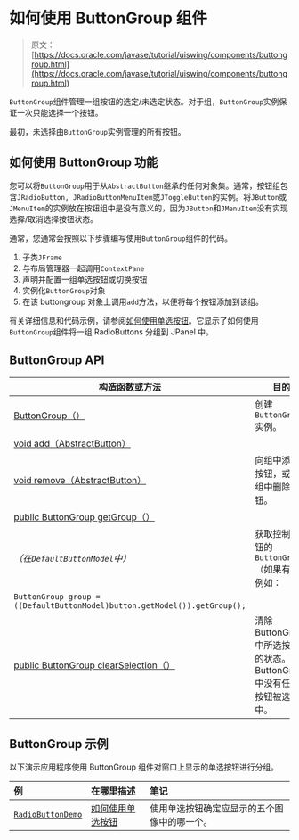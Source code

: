 # 如何使用 ButtonGroup 组件

> 原文： [https://docs.oracle.com/javase/tutorial/uiswing/components/buttongroup.html](https://docs.oracle.com/javase/tutorial/uiswing/components/buttongroup.html)

`ButtonGroup`组件管理一组按钮的选定/未选定状态。对于组，`ButtonGroup`实例保证一次只能选择一个按钮。

最初，未选择由`ButtonGroup`实例管理的所有按钮。

## 如何使用 ButtonGroup 功能

您可以将`ButtonGroup`用于从`AbstractButton`继承的任何对象集。通常，按钮组包含`JRadioButton, JRadioButtonMenuItem`或`JToggleButton`的实例。将`JButton`或`JMenuItem`的实例放在按钮组中是没有意义的，因为`JButton`和`JMenuItem`没有实现选择/取消选择按钮状态。

通常，您通常会按照以下步骤编写使用`ButtonGroup`组件的代码。

1.  子类`JFrame`
2.  与布局管理器一起调用`ContextPane`
3.  声明并配置一组单选按钮或切换按钮
4.  实例化`ButtonGroup`对象
5.  在该 buttongroup 对象上调用`add`方法，以便将每个按钮添加到该组。

有关详细信息和代码示例，请参阅[如何使用单选按钮](button.html#radiobutton)。它显示了如何使用`ButtonGroup`组件将一组 RadioButtons 分组到 JPanel 中。

## ButtonGroup API


| 构造函数或方法 | 目的 |
| --- | --- |
| [ButtonGroup（）](https://docs.oracle.com/javase/8/docs/api/javax/swing/ButtonGroup.html#ButtonGroup--) | 创建`ButtonGroup`实例。 |
| [void add（AbstractButton）](https://docs.oracle.com/javase/8/docs/api/javax/swing/ButtonGroup.html#add-javax.swing.AbstractButton-)
[void remove（AbstractButton）](https://docs.oracle.com/javase/8/docs/api/javax/swing/ButtonGroup.html#remove-javax.swing.AbstractButton-) | 向组中添加按钮，或从组中删除按钮。 |
| [public ButtonGroup getGroup（）](https://docs.oracle.com/javase/8/docs/api/javax/swing/DefaultButtonModel.html#getGroup--)
_（在`DefaultButtonModel`中）_ | 获取控制按钮的`ButtonGroup`（如果有）。例如：
`ButtonGroup group = ((DefaultButtonModel)button.getModel()).getGroup();` |
| [public ButtonGroup clearSelection（）](https://docs.oracle.com/javase/8/docs/api/javax/swing/ButtonGroup.html#ButtonGroup--) | 清除 ButtonGroup 中所选按钮的状态。 ButtonGroup 中没有任何按钮被选中。 |

## ButtonGroup 示例

以下演示应用程序使用 ButtonGroup 组件对窗口上显示的单选按钮进行分组。

| 例 | 在哪里描述 | 笔记 |
| :-- | :-- | :-- |
| [`RadioButtonDemo`](../examples/components/index.html#RadioButtonDemo) | [如何使用单选按钮](button.html#radiobutton) | 使用单选按钮确定应显示的五个图像中的哪一个。 |